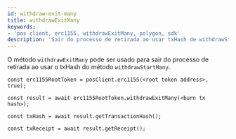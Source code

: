 ```yaml
---
id: withdraw-exit-many
title: withdrawExitMany
keywords:
- 'pos client, erc1155, withdrawExitMany, polygon, sdk'
description: 'Sair do processo de retirada ao usar txHash de withdrawStart.'
---
```


O método `withdrawExitMany` pode ser usado para sair do processo de retirada ao usar o txHash do método `withdrawStartMany`.

```
const erc1155RootToken = posClient.erc1155(<root token address>, true);

const result = await erc1155RootToken.withdrawExitMany(<burn tx hash>);

const txHash = await result.getTransactionHash();

const txReceipt = await result.getReceipt();

```
